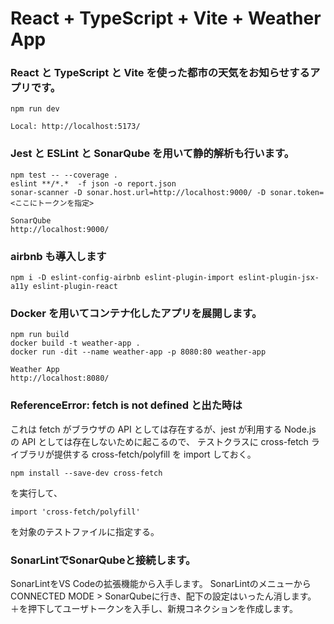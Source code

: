 # React + TypeScript + Vite + Weather App

### React と TypeScript と Vite を使った都市の天気をお知らせするアプリです。

```
npm run dev

Local: http://localhost:5173/
```

### Jest と ESLint と SonarQube を用いて静的解析も行います。

```
npm test -- --coverage .
eslint **/*.*  -f json -o report.json
sonar-scanner -D sonar.host.url=http://localhost:9000/ -D sonar.token=<ここにトークンを指定>

SonarQube
http://localhost:9000/
```

### airbnb も導入します

```
npm i -D eslint-config-airbnb eslint-plugin-import eslint-plugin-jsx-a11y eslint-plugin-react
```

### Docker を用いてコンテナ化したアプリを展開します。

```
npm run build
docker build -t weather-app .
docker run -dit --name weather-app -p 8080:80 weather-app

Weather App
http://localhost:8080/
```

### ReferenceError: fetch is not defined と出た時は

これは fetch がブラウザの API としては存在するが、jest が利用する Node.js の API としては存在しないために起こるので、
テストクラスに cross-fetch ライブラリが提供する cross-fetch/polyfill を import しておく。

```
npm install --save-dev cross-fetch
```

を実行して、

```
import 'cross-fetch/polyfill'
```

を対象のテストファイルに指定する。

### SonarLintでSonarQubeと接続します。
SonarLintをVS Codeの拡張機能から入手します。
SonarLintのメニューからCONNECTED MODE > SonarQubeに行き、配下の設定はいったん消します。
＋を押下してユーザトークンを入手し、新規コネクションを作成します。
